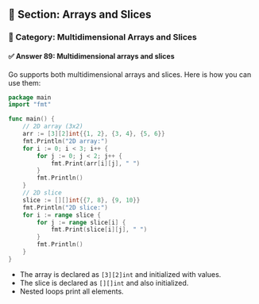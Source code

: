 ## 📘 Section: Arrays and Slices  
### 🔹 Category: Multidimensional Arrays and Slices  
#### ✅ Answer 89: Multidimensional arrays and slices

Go supports both multidimensional arrays and slices. Here is how you can use them:

```go
package main
import "fmt"

func main() {
    // 2D array (3x2)
    arr := [3][2]int{{1, 2}, {3, 4}, {5, 6}}
    fmt.Println("2D array:")
    for i := 0; i < 3; i++ {
        for j := 0; j < 2; j++ {
            fmt.Print(arr[i][j], " ")
        }
        fmt.Println()
    }
    // 2D slice
    slice := [][]int{{7, 8}, {9, 10}}
    fmt.Println("2D slice:")
    for i := range slice {
        for j := range slice[i] {
            fmt.Print(slice[i][j], " ")
        }
        fmt.Println()
    }
}
```

- The array is declared as `[3][2]int` and initialized with values.
- The slice is declared as `[][]int` and also initialized.
- Nested loops print all elements.
